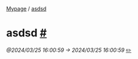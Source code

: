 [ Mypage](./index.md) / [ asdsd](#)

#  asdsd  [#](#)
*@2024/03/25 16:00:59 -> 2024/03/25 16:00:59* [✏️](https://notion.so/1e01f04ac311430d8c41747f4a8ff601)



